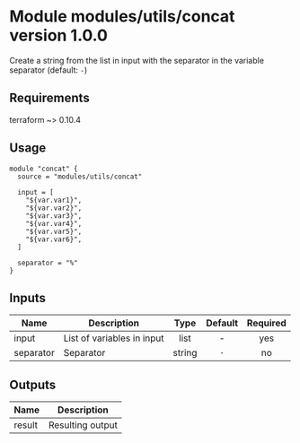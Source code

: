 # Module modules/utils/concat version 1.0.0

Create a string from the list in input with the separator in the variable separator (default: `-`)

## Requirements

terraform ~> 0.10.4

## Usage

```
module "concat" {
  source = "modules/utils/concat"

  input = [
    "${var.var1}",
    "${var.var2}",
    "${var.var3}",
    "${var.var4}",
    "${var.var5}",
    "${var.var6}",
  ]

  separator = "%"
}
```


## Inputs

| Name | Description | Type | Default | Required |
|------|-------------|:----:|:-----:|:-----:|
| input | List of variables  in input | list | - | yes |
| separator | Separator | string | `-` | no |

## Outputs

| Name | Description |
|------|-------------|
| result | Resulting output |

